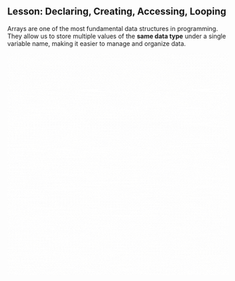 ## Lesson: Declaring, Creating, Accessing, Looping

Arrays are one of the most fundamental data structures in programming. They allow us to store multiple values of the **same data type** under a single variable name, making it easier to manage and organize data.

![Array Declaration](../photos/Array.gif)

